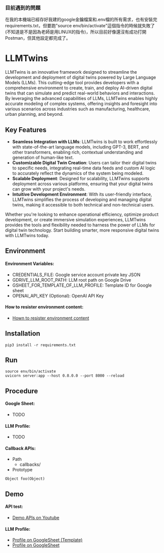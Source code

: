 ### 目前遇到的問題
在我的本機端已經存好我建的google金鑰檔案和.env檔的所有需求，也有安裝完requirements.txt，但要跑"source env/bin/activate"這個指令的時候就失敗了(不知道是不是因為老師是用LINUX的指令)，所以目前好像還沒有成功打開Postman，但其他設定都完成了。

# LLMTwins
LLMTwins is an innovative framework designed to streamline the development and deployment of digital twins powered by Large Language Models (LLMs). This cutting-edge tool provides developers with a comprehensive environment to create, train, and deploy AI-driven digital twins that can simulate and predict real-world behaviors and interactions. By leveraging the advanced capabilities of LLMs, LLMTwins enables highly accurate modeling of complex systems, offering insights and foresight into various scenarios across industries such as manufacturing, healthcare, urban planning, and beyond.

## Key Features
- **Seamless Integration with LLMs**: LLMTwins is built to work effortlessly with state-of-the-art language models, including GPT-3, BERT, and other transformers, enabling rich, contextual understanding and generation of human-like text.
- **Customizable Digital Twin Creation**: Users can tailor their digital twins to specific needs, integrating real-time data feeds and custom AI logic to accurately reflect the dynamics of the system being modeled.
- **Scalable Deployment**: Designed for scalability, LLMTwins supports deployment across various platforms, ensuring that your digital twins can grow with your project's needs.
- **Intuitive Development Environment**: With its user-friendly interface, LLMTwins simplifies the process of developing and managing digital twins, making it accessible to both technical and non-technical users.

Whether you're looking to enhance operational efficiency, optimize product development, or create immersive simulation experiences, LLMTwins provides the tools and flexibility needed to harness the power of LLMs for digital twin technology. Start building smarter, more responsive digital twins with LLMTwins today.

## Environment

#### Environment Variables:
- CREDENTIALS_FILE: Google service account private key JSON
- GDRIVE_LLM_ROOT_PATH: LLM root path on Google Drive
- GSHEET_FOR_TEMPLATE_OF_LLM_PROFILE: Template ID for Google sheet
- OPENAI_API_KEY (Optional): OpenAI API Key

#### How to resister environment content:
- [Hown to resister environment content](https://towningtek.github.io/LLMTwins/)

## Installation
```bash=
pip3 install -r requirements.txt
```

## Run
```bash=
source env/bin/activate
uvicorn server:app --host 0.0.0.0 --port 8000 --reload
```

## Procedure

#### Google Sheet:
- TODO

#### LLM Profile:
- TODO

#### Callback APIs:
- Path
  - callbacks/
- Prototype
```python=
Object foo(Object)
```

## Demo

#### API test:
- [Demo APIs on Youtube]((https://youtu.be/VLM60VusPl4))

#### LLM Profile:
- [Profile on GoogleSheet (Template)](https://docs.google.com/spreadsheets/d/1sIHUNWrziA82znQW9X6zuI9F163pS_XmqzejPyY-gg8/edit?usp=sharing)
- [Profile on GoogleSheet](https://docs.google.com/spreadsheets/d/10QVQ7MH9GKMDQv6dEr_6qGA3LHYLyXOgWTvM6GKzuK4/edit?usp=sharing)
